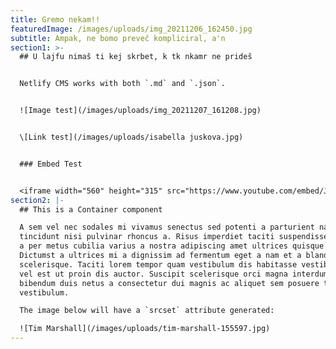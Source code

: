 ```yaml
---
title: Gremo nekam!!
featuredImage: /images/uploads/img_20211206_162450.jpg
subtitle: Ampak, ne bomo preveč kompliciral, a'n
section1: >-
  ## U lajfu nimaš ti kej skrbet, k tk nkamr ne prideš


  Netlify CMS works with both `.md` and `.json`.


  ![Image test](/images/uploads/img_20211207_161208.jpg)


  \[Link test](/images/uploads/isabella juskova.jpg)


  ### Embed Test


  <iframe width="560" height="315" src="https://www.youtube.com/embed/Js00yn142ic" frameborder="0" allow="autoplay; encrypted-media" allowfullscreen></iframe>
section2: |-
  ## This is a Container component

  A sem vel nec sodales mi vivamus senectus sed potenti a parturient nascetur
  tincidunt nisi pulvinar rhoncus a. Risus imperdiet taciti suspendisse facilisi
  a per metus cubilia varius a nostra adipiscing amet ultrices quisque ac mi a.
  Dictumst a ultrices mi a dignissim ad fermentum eget a nam et a blandit
  scelerisque. Taciti lorem tempor quam vestibulum dis habitasse vestibulum diam
  vel est ut proin dis auctor. Suscipit scelerisque orci magna interdum vel
  bibendum duis netus a consectetur dui magnis ac aliquet sem posuere tincidunt
  vestibulum.

  The image below will have a `srcset` attribute generated:

  ![Tim Marshall](/images/uploads/tim-marshall-155597.jpg)
---
```

